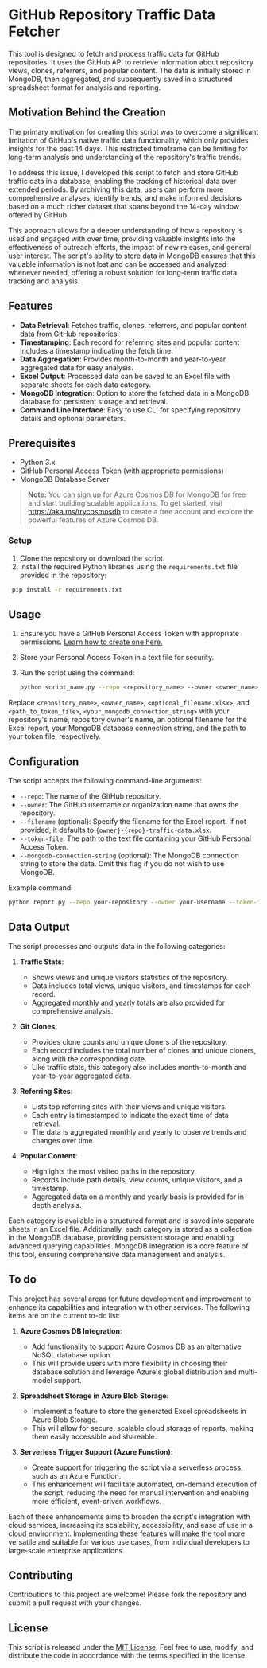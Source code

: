 # GitHub Repository Traffic Data Fetcher

This tool is designed to fetch and process traffic data for GitHub repositories. It uses the GitHub API to retrieve information about repository views, clones, referrers, and popular content. The data is initially stored in MongoDB, then aggregated, and subsequently saved in a structured spreadsheet format for analysis and reporting.

## Motivation Behind the Creation

The primary motivation for creating this script was to overcome a significant limitation of GitHub's native traffic data functionality, which only provides insights for the past 14 days. This restricted timeframe can be limiting for long-term analysis and understanding of the repository's traffic trends.

To address this issue, I developed this script to fetch and store GitHub traffic data in a database, enabling the tracking of historical data over extended periods. By archiving this data, users can perform more comprehensive analyses, identify trends, and make informed decisions based on a much richer dataset that spans beyond the 14-day window offered by GitHub.

This approach allows for a deeper understanding of how a repository is used and engaged with over time, providing valuable insights into the effectiveness of outreach efforts, the impact of new releases, and general user interest. The script's ability to store data in MongoDB ensures that this valuable information is not lost and can be accessed and analyzed whenever needed, offering a robust solution for long-term traffic data tracking and analysis.

## Features

- **Data Retrieval**: Fetches traffic, clones, referrers, and popular content data from GitHub repositories.
- **Timestamping**: Each record for referring sites and popular content includes a timestamp indicating the fetch time.
- **Data Aggregation**: Provides month-to-month and year-to-year aggregated data for easy analysis.
- **Excel Output**: Processed data can be saved to an Excel file with separate sheets for each data category.
- **MongoDB Integration**: Option to store the fetched data in a MongoDB database for persistent storage and retrieval.
- **Command Line Interface**: Easy to use CLI for specifying repository details and optional parameters.

## Prerequisites

- Python 3.x
- GitHub Personal Access Token (with appropriate permissions)
- MongoDB Database Server

> **Note:** You can sign up for Azure Cosmos DB for MongoDB for free and start building scalable applications. To get started, visit <https://aka.ms/trycosmosdb> to create a free account and explore the powerful features of Azure Cosmos DB.
>

### Setup

1. Clone the repository or download the script.
1. Install the required Python libraries using the `requirements.txt` file provided in the repository:

```bash
 pip install -r requirements.txt
```

## Usage

1. Ensure you have a GitHub Personal Access Token with appropriate permissions. [Learn how to create one here.](https://docs.github.com/en/authentication/keeping-your-account-and-data-secure/creating-a-personal-access-token)
1. Store your Personal Access Token in a text file for security.
1. Run the script using the command:

   ```bash
   python script_name.py --repo <repository_name> --owner <owner_name> --token-file <path_to_token_file> [--filename <optional_filename.xlsx>] [--mongodb-connection-string <your_mongodb_connection_string>]
   ```

Replace `<repository_name>`, `<owner_name>`, `<optional_filename.xlsx>`, and `<path_to_token_file>`, `<your_mongodb_connection_string>` with your repository's name, repository owner's name, an optional filename for the Excel report, your MongoDB database connection string, and the path to your token file, respectively.

## Configuration

The script accepts the following command-line arguments:

- `--repo`: The name of the GitHub repository.
- `--owner`: The GitHub username or organization name that owns the repository.
- `--filename` (optional): Specify the filename for the Excel report. If not provided, it defaults to `{owner}-{repo}-traffic-data.xlsx`.
- `--token-file`: The path to the text file containing your GitHub Personal Access Token.
- `--mongodb-connection-string` (optional): The MongoDB connection string to store the data. Omit this flag if you do not wish to use MongoDB.

Example command:

   ```bash
   python report.py --repo your-repository --owner your-username --token-file path/to/token.txt
   ```

## Data Output

The script processes and outputs data in the following categories:

1. **Traffic Stats**:
   - Shows views and unique visitors statistics of the repository.
   - Data includes total views, unique visitors, and timestamps for each record.
   - Aggregated monthly and yearly totals are also provided for comprehensive analysis.

2. **Git Clones**:
   - Provides clone counts and unique cloners of the repository.
   - Each record includes the total number of clones and unique cloners, along with the corresponding date.
   - Like traffic stats, this category also includes month-to-month and year-to-year aggregated data.

3. **Referring Sites**:
   - Lists top referring sites with their views and unique visitors.
   - Each entry is timestamped to indicate the exact time of data retrieval.
   - The data is aggregated monthly and yearly to observe trends and changes over time.

4. **Popular Content**:
   - Highlights the most visited paths in the repository.
   - Records include path details, view counts, unique visitors, and a timestamp.
   - Aggregated data on a monthly and yearly basis is provided for in-depth analysis.

Each category is available in a structured format and is saved into separate sheets in an Excel file. Additionally, each category is stored as a collection in the MongoDB database, providing persistent storage and enabling advanced querying capabilities. MongoDB integration is a core feature of this tool, ensuring comprehensive data management and analysis.

## To do

This project has several areas for future development and improvement to enhance its capabilities and integration with other services. The following items are on the current to-do list:

1. **Azure Cosmos DB Integration**:
   - Add functionality to support Azure Cosmos DB as an alternative NoSQL database option.
   - This will provide users with more flexibility in choosing their database solution and leverage Azure's global distribution and multi-model support.

2. **Spreadsheet Storage in Azure Blob Storage**:
   - Implement a feature to store the generated Excel spreadsheets in Azure Blob Storage.
   - This will allow for secure, scalable cloud storage of reports, making them easily accessible and shareable.

3. **Serverless Trigger Support (Azure Function)**:
   - Create support for triggering the script via a serverless process, such as an Azure Function.
   - This enhancement will facilitate automated, on-demand execution of the script, reducing the need for manual intervention and enabling more efficient, event-driven workflows.

Each of these enhancements aims to broaden the script's integration with cloud services, increasing its scalability, accessibility, and ease of use in a cloud environment. Implementing these features will make the tool more versatile and suitable for various use cases, from individual developers to large-scale enterprise applications.

## Contributing

Contributions to this project are welcome! Please fork the repository and submit a pull request with your changes.

## License

This script is released under the [MIT License](https://github.com/Redwiat/Language-Translator/blob/main/LICENSE.md). Feel free to use, modify, and distribute the code in accordance with the terms specified in the license.
